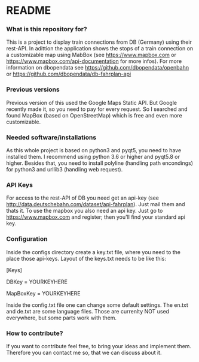# README #

### What is this repository for? ###

This is a project to display train connections from DB (Germany) using their rest-API.
In adittion the application shows the stops of a train connection on a customizable map
using MabBox (see https://www.mapbox.com or https://www.mapbox.com/api-documentation for
more infos). For more information on dbopendata see https://github.com/dbopendata/openbahn or
https://github.com/dbopendata/db-fahrplan-api

### Previous versions ###
Previous version of this used the Google Maps Static API. But Google recently made it,
so you need to pay for every request. So I searched and found MapBox (based on OpenStreetMap)
which is free and even more customizable.

### Needed software/installations ##
As this whole project is based on python3 and pyqt5, you need to have installed them.
I recommend using python 3.6 or higher and pyqt5.8 or higher. Besides that, you need to 
install polyline (handling path encondings) for python3 and urllib3 (handling web request).

### API Keys ###
For access to the rest-API of DB you need get an api-key (see 
http://data.deutschebahn.com/dataset/api-fahrplan). Just mail them and thats it.
To use the mapbox you also need an api key. Just go to https://www.mapbox.com and register;
then you'll find your standard api key.

### Configuration ###
Inside the configs directory create a key.txt file, where you need to the place those api-keys.
Layout of the keys.txt needs to be like this:

[Keys]

DBKey = YOURKEYHERE

MapBoxKey = YOURKEYHERE

Inside the config.txt file one can change some default settings.
The en.txt and de.txt are some language files. Those are currenlty NOT used everywhere, but
some parts work with them.

### How to contribute? ###
If you want to contribute feel free, to bring your ideas and implement them.
Therefore you can contact me so, that we can discuss about it.
